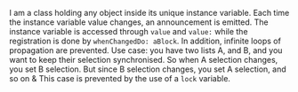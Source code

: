    I       a   m       a       c   l   a   s   s       h   o   l   d   i   n   g       a   n   y       o   b   j   e   c   t       i   n   s   i   d   e       i   t   s       u   n   i   q   u   e       i   n   s   t   a   n   c   e       v   a   r   i   a   b   l   e   .          E   a   c   h       t   i   m   e       t   h   e       i   n   s   t   a   n   c   e       v   a   r   i   a   b   l   e       v   a   l   u   e       c   h   a   n   g   e   s   ,       a   n       a   n   n   o   u   n   c   e   m   e   n   t       i   s       e   m   i   t   t   e   d   .             T   h   e       i   n   s   t   a   n   c   e       v   a   r   i   a   b   l   e       i   s       a   c   c   e   s   s   e   d       t   h   r   o   u   g   h       `   v   a   l   u   e   `       a   n   d       `   v   a   l   u   e   :   `       w   h   i   l   e       t   h   e       r   e   g   i   s   t   r   a   t   i   o   n       i   s       d   o   n   e       b   y       `   w   h   e   n   C   h   a   n   g   e   d   D   o   :       a   B   l   o   c   k   `   .             I   n       a   d   d   i   t   i   o   n   ,       i   n   f   i   n   i   t   e       l   o   o   p   s       o   f       p   r   o   p   a   g   a   t   i   o   n       a   r   e       p   r   e   v   e   n   t   e   d   .          U   s   e       c   a   s   e   :       y   o   u       h   a   v   e       t   w   o       l   i   s   t   s       A   ,       a   n   d       B   ,       a   n   d       y   o   u       w   a   n   t       t   o       k   e   e   p       t   h   e   i   r       s   e   l   e   c   t   i   o   n       s   y   n   c   h   r   o   n   i   s   e   d   .          S   o       w   h   e   n       A       s   e   l   e   c   t   i   o   n       c   h   a   n   g   e   s   ,       y   o   u       s   e   t       B       s   e   l   e   c   t   i   o   n   .          B   u   t       s   i   n   c   e       B       s   e   l   e   c   t   i   o   n       c   h   a   n   g   e   s   ,       y   o   u       s   e   t       A       s   e   l   e   c   t   i   o   n   ,       a   n   d       s   o       o   n   &             T   h   i   s       c   a   s   e       i   s       p   r   e   v   e   n   t   e   d       b   y       t   h   e       u   s   e       o   f       a       `   l   o   c   k   `       v   a   r   i   a   b   l   e   .